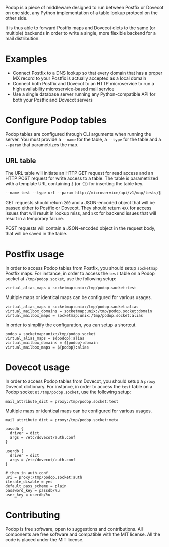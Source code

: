 Podop is a piece of middleware designed to run between Postfix or Dovecot
on one side, any Python implementation of a table lookup protocol on the
other side.

It is thus able to forward Postfix maps and Dovecot dicts to the same
(or multiple) backends in order to write a single, more flexible backend
for a mail distribution.

Examples
========

- Connect Postfix to a DNS lookup so that every domain that has a proper MX
  record to your Postfix is actually accepted as a local domain
- Connect both Postfix and Dovecot to an HTTP microservice to run a high
  availability microservice-based mail service
- Use a single database server running any Python-compatible API for both
  your Postfix and Dovecot servers

Configure Podop tables
======================

Podop tables are configured through CLI arguments when running the server.
You must provide a ``--name`` for the table, a ``--type`` for the table and
a ``--param`` that parametrizes the map.

URL table
---------

The URL table will initiate an HTTP GET request for read access and an HTTP
POST request for write access to a table. The table is parametrized with
a template URL containing ``§`` (or ``{}``) for inserting the table key.

```
--name test --type url --param http://microservice/api/v1/map/tests/§
```

GET requests should return ``200`` and a JSON-encoded object
that will be passed either to Postfix or Dovecot. They should return ``4XX``
for access issues that will result in lookup miss, and ``5XX`` for backend
issues that will result in a temporary failure.

POST requests will contain a JSON-encoded object in the request body, that
will be saved in the table.

Postfix usage
=============

In order to access Podop tables from Postfix, you should setup ``socketmap``
Postfix maps. For instance, in order to access the ``test`` table on a Podop
socket at ``/tmp/podop.socket``, use the following setup:

```
virtual_alias_maps = socketmap:unix:/tmp/podop.socket:test
```

Multiple maps or identical maps can be configured for various usages.

```
virtual_alias_maps = socketmap:unix:/tmp/podop.socket:alias
virtual_mailbox_domains = socketmap:unix:/tmp/podop.socket:domain
virtual_mailbox_maps = socketmap:unix:/tmp/podop.socket:alias
```

In order to simplify the configuration, you can setup a shortcut.

```
podop = socketmap:unix:/tmp/podop.socket
virtual_alias_maps = ${podop}:alias
virtual_mailbox_domains = ${podop}:domain
virtual_mailbox_maps = ${podop}:alias
```

Dovecot usage
=============

In order to access Podop tables from Dovecot, you should setup a ``proxy``
Dovecot dictionary. For instance, in order to access the ``test`` table on
a Podop socket at ``/tmp/podop.socket``, use the following setup:

```
mail_attribute_dict = proxy:/tmp/podop.socket:test
```

Multiple maps or identical maps can be configured for various usages.

```
mail_attribute_dict = proxy:/tmp/podop.socket:meta

passdb {
  driver = dict
  args = /etc/dovecot/auth.conf
}

userdb {
  driver = dict
  args = /etc/dovecot/auth.conf
}

# then in auth.conf
uri = proxy:/tmp/podop.socket:auth
iterate_disable = yes
default_pass_scheme = plain
password_key = passdb/%u
user_key = userdb/%u
```

Contributing
============

Podop is free software, open to suggestions and contributions. All
components are free software and compatible with the MIT license. All
the code is placed under the MIT license.
